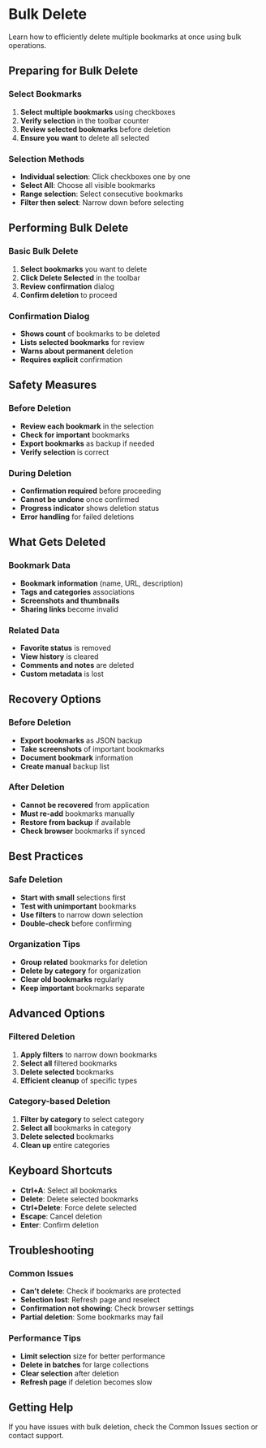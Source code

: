 # Bulk Delete

Learn how to efficiently delete multiple bookmarks at once using bulk operations.

## Preparing for Bulk Delete

### **Select Bookmarks**
1. **Select multiple bookmarks** using checkboxes
2. **Verify selection** in the toolbar counter
3. **Review selected bookmarks** before deletion
4. **Ensure you want** to delete all selected

### **Selection Methods**
- **Individual selection**: Click checkboxes one by one
- **Select All**: Choose all visible bookmarks
- **Range selection**: Select consecutive bookmarks
- **Filter then select**: Narrow down before selecting

## Performing Bulk Delete

### **Basic Bulk Delete**
1. **Select bookmarks** you want to delete
2. **Click Delete Selected** in the toolbar
3. **Review confirmation** dialog
4. **Confirm deletion** to proceed

### **Confirmation Dialog**
- **Shows count** of bookmarks to be deleted
- **Lists selected bookmarks** for review
- **Warns about permanent** deletion
- **Requires explicit** confirmation

## Safety Measures

### **Before Deletion**
- **Review each bookmark** in the selection
- **Check for important** bookmarks
- **Export bookmarks** as backup if needed
- **Verify selection** is correct

### **During Deletion**
- **Confirmation required** before proceeding
- **Cannot be undone** once confirmed
- **Progress indicator** shows deletion status
- **Error handling** for failed deletions

## What Gets Deleted

### **Bookmark Data**
- **Bookmark information** (name, URL, description)
- **Tags and categories** associations
- **Screenshots and thumbnails**
- **Sharing links** become invalid

### **Related Data**
- **Favorite status** is removed
- **View history** is cleared
- **Comments and notes** are deleted
- **Custom metadata** is lost

## Recovery Options

### **Before Deletion**
- **Export bookmarks** as JSON backup
- **Take screenshots** of important bookmarks
- **Document bookmark** information
- **Create manual** backup list

### **After Deletion**
- **Cannot be recovered** from application
- **Must re-add** bookmarks manually
- **Restore from backup** if available
- **Check browser** bookmarks if synced

## Best Practices

### **Safe Deletion**
- **Start with small** selections first
- **Test with unimportant** bookmarks
- **Use filters** to narrow down selection
- **Double-check** before confirming

### **Organization Tips**
- **Group related** bookmarks for deletion
- **Delete by category** for organization
- **Clear old bookmarks** regularly
- **Keep important** bookmarks separate

## Advanced Options

### **Filtered Deletion**
1. **Apply filters** to narrow down bookmarks
2. **Select all** filtered bookmarks
3. **Delete selected** bookmarks
4. **Efficient cleanup** of specific types

### **Category-based Deletion**
1. **Filter by category** to select category
2. **Select all** bookmarks in category
3. **Delete selected** bookmarks
4. **Clean up** entire categories

## Keyboard Shortcuts

- **Ctrl+A**: Select all bookmarks
- **Delete**: Delete selected bookmarks
- **Ctrl+Delete**: Force delete selected
- **Escape**: Cancel deletion
- **Enter**: Confirm deletion

## Troubleshooting

### **Common Issues**
- **Can't delete**: Check if bookmarks are protected
- **Selection lost**: Refresh page and reselect
- **Confirmation not showing**: Check browser settings
- **Partial deletion**: Some bookmarks may fail

### **Performance Tips**
- **Limit selection** size for better performance
- **Delete in batches** for large collections
- **Clear selection** after deletion
- **Refresh page** if deletion becomes slow

## Getting Help

If you have issues with bulk deletion, check the Common Issues section or contact support.
